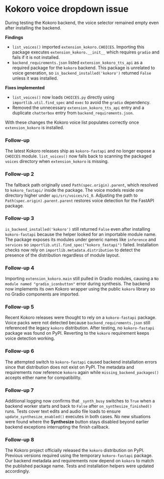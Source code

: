 # Kokoro voice dropdown issue

During testing the Kokoro backend, the voice selector remained empty even after installing the backend.

**Findings**
- `list_voices()` imported `extension_kokoro.CHOICES`. Importing this package executes `extension_kokoro.__init__` which requires `gradio` and fails if it is not installed.
- `backend_requirements.json` listed `extension_kokoro_tts_api` as a required package for the `kokoro` backend. This package is unrelated to voice generation, so `is_backend_installed('kokoro')` returned `False` unless it was installed.

**Fixes implemented**
- `list_voices()` now loads `CHOICES.py` directly using `importlib.util.find_spec` and `exec` to avoid the `gradio` dependency.
- Removed the unnecessary `extension_kokoro_tts_api` entry and a duplicate `chatterbox` entry from `backend_requirements.json`.

With these changes the Kokoro voice list populates correctly once `extension_kokoro` is installed.

### Follow-up

The latest Kokoro releases ship as `kokoro-fastapi` and no longer expose a
`CHOICES` module. `list_voices()` now falls back to scanning the packaged
`voices` directory when `extension_kokoro` is missing.

### Follow-up 2

The fallback path originally used `Path(spec.origin).parent`, which resolved to
`kokoro_fastapi/` inside the package. The voice models reside one directory
higher under `api/src/voices/v1_0`. Adjusting the path to
`Path(spec.origin).parent.parent` restores voice detection for the FastAPI
package.

### Follow-up 3

`is_backend_installed('kokoro')` still returned `False` even after installing
`kokoro-fastapi` because the helper looked for an importable module name.
The package exposes its modules under generic names like `inference` and
`services` so `importlib.util.find_spec("kokoro_fastapi")` failed.  Installation
checks now rely on `importlib.metadata.distribution` to detect the presence of
the distribution regardless of module layout.

### Follow-up 4

Importing `extension_kokoro.main` still pulled in Gradio modules, causing a `No module named "gradio_iconbutton"` error during synthesis. The backend now implements its own Kokoro wrapper using the public `kokoro` library so no Gradio components are imported.

### Follow-up 5

Recent Kokoro releases were thought to rely on a `kokoro-fastapi` package. Voice packs were not detected because `backend_requirements.json` still referenced the legacy `kokoro` distribution. After testing, no `kokoro-fastapi` package was found on PyPI. Reverting to the `kokoro` requirement keeps voice detection working.

### Follow-up 6

The attempted switch to `kokoro-fastapi` caused backend installation errors since that distribution does not exist on PyPI. The metadata and requirements now reference `kokoro` again while `missing_backend_packages()` accepts either name for compatibility.

### Follow-up 7

Additional logging now confirms that `_synth_busy` switches to `True` when a
backend worker starts and back to `False` after `on_synthesize_finished()` runs.
Tests cover text edits and audio file loads to ensure
`update_synthesize_enabled()` executes in both cases. No new situations were
found where the **Synthesize** button stays disabled beyond earlier backend
exceptions interrupting the finish callback.

### Follow-up 8

The Kokoro project officially released the `kokoro` distribution on PyPI.
Previous versions required using the temporary `kokoro-fastapi` package.
Our backend metadata and requirements now depend on `kokoro` to match the
published package name.  Tests and installation helpers were updated accordingly.

